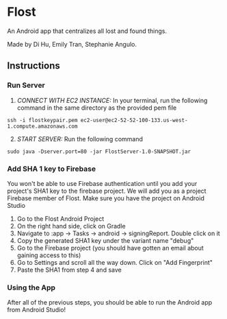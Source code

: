 # Flost
An Android app that centralizes all lost and found things.

Made by Di Hu, Emily Tran, Stephanie Angulo.

## Instructions

### Run Server
1. *CONNECT WITH EC2 INSTANCE:* In your terminal, run the following command in the same directory as the provided pem file 
```
ssh -i flostkeypair.pem ec2-user@ec2-52-52-100-133.us-west-1.compute.amazonaws.com
```

2. *START SERVER:* Run the following command

```
sudo java -Dserver.port=80 -jar FlostServer-1.0-SNAPSHOT.jar
```

### Add SHA 1 key to Firebase
You won't be able to use Firebase authentication until you add your project's SHA1 key to the firebase project. We will add you as a project Firebase member of Flost. 
Make sure you have the project on Android Studio
1. Go to the Flost Android Project
2. On the right hand side, click on Gradle
3. Navigate to :app -> Tasks -> android -> signingReport. Double click on it
4. Copy the generated SHA1 key under the variant name "debug"
5. Go to the Firebase project (you should have gotten an email about gaining access to this)
6. Go to Settings and scroll all the way down. Click on "Add Fingerprint"
7. Paste the SHA1 from step 4 and save

### Using the App
After all of the previous steps, you should be able to run the Android app from Android Studio!
